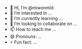 - 👋 Hi, I’m @miwonmld
- 👀 I’m interested in ...
- 🌱 I’m currently learning ...
- 💞️ I’m looking to collaborate on ...
- 📫 How to reach me ...
- 😄 Pronouns: ...
- ⚡ Fun fact: ...

<!---
miwonmld/miwonmld is a ✨ special ✨ repository because its `README.md` (this file) appears on your GitHub profile.
You can click the Preview link to take a look at your changes.
--->
